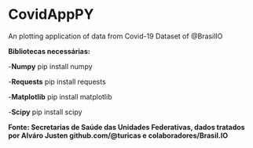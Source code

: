 # CovidAppPY
An plotting application of data from Covid-19 Dataset of @BrasilIO

**Bibliotecas necessárias:**

-**Numpy**
  pip install numpy
  
-**Requests**
  pip install requests
  
-**Matplotlib**
  pip install matplotlib
  
-**Scipy**
  pip install scipy
  

**Fonte: Secretarias de Saúde das Unidades Federativas, dados tratados por Alváro Justen github.com/@turicas e colaboradores/Brasil.IO**
